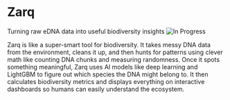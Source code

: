 # Zarq 
Turning raw eDNA data into useful biodiversity insights ![In Progress](https://img.shields.io/badge/Status-In%20Progress-yellow)


Zarq is like a super-smart tool for biodiversity. It takes messy DNA data from the environment, cleans it up, and then hunts for patterns using clever math like counting DNA chunks and measuring randomness.
Once it spots something meaningful, Zarq uses AI models like deep learning and LightGBM to figure out which species the DNA might belong to. It then calculates biodiversity metrics and displays everything on interactive dashboards so humans can easily understand the ecosystem.

